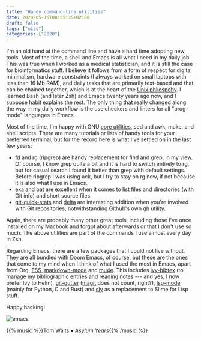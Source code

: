 ```yaml
---
title: "Handy command-line utilities"
date: 2020-05-15T08:55:35+02:00
draft: false
tags: ["misc"]
categories: ["2020"]
---
```


I'm an old hand at the command line and have a hard time adopting new tools. Most of the time, a shell and Emacs is all what I need in my daily job. This was true when I worked as a medical statistician, and it is still the case for bioinformatics stuff. I believe it follows from a form of respect for digital minimalism, hardware constraints (I always worked on small laptops with less than 16 Mb RAM), and daily tasks that are primarily text-based and that can be chained together, which is at the heart of the [Unix philospohy](https://en.wikipedia.org/wiki/Unix_philosophy). I learned Bash (and later Zsh) and Emacs twenty years ago now, and I suppose habit explains the rest. The only thing that really changed along the way in my daily workflow is the use checkers and linters for all "prog-mode" languages in Emacs.

Most of the time, I'm happy with GNU [core utilities](https://www.gnu.org/software/coreutils/coreutils.html), sed and awk, make, and shell scripts. There are many tutorials or lists of handy tools for your preferred terminal, but for the record here is what I've settled on in the last few years:

- [fd](https://github.com/sharkdp/fd) and [rg](https://github.com/BurntSushi/ripgrep) (ripgrep) are handy replacement for find and grep, in my view. Of course, I know grep quite a bit and it is hard to switch entirely to rg, but for casual search I found it better than grep with default settings. Before ripgrep I was using ack, but I try to stay on rg now, if not because it is also what I use in Emacs.
- [exa](https://github.com/ogham/exa) and [bat](https://github.com/sharkdp/bat) are excellent when it comes to list files and directories (with Git info) and short source files.
- [git-quick-stats](https://github.com/arzzen/git-quick-stats) and [delta](https://github.com/dandavison/delta) are interesting addition when you're involved with Git repositories, notwithstanding Github's own [gh](https://github.com/cli/cli) utility.

Again, there are probably many other great tools, including those I've once installed on my Macbook and forgot about afterwards or that I don't use so much. The above utilities are part of the commands I use almost every day in Zsh.

Regarding Emacs, there are a few packages that I could not live without. They are all bundled with Doom Emacs, of course, but these are the ones that come to my mind when I think of what I used the most in Emacs, apart from Org, [ESS](https://ess.r-project.org), [markdown-mode](http://jblevins.org/projects/markdown-mode/) and [mu4e](https://www.djcbsoftware.nl/code/mu/mu4e.html). This includes [ivy-bibtex](https://github.com/tmalsburg/helm-bibtex) (to manage my bibliographic entries and [reading notes](/post/notes-taking-workflow/) --- and yes, I now prefer Ivy to Helm), [git-gutter](https://github.com/emacsorphanage/git-gutter) ([magit](https://magit.vc) does not count, right?), [lsp-mode](https://github.com/emacs-lsp/lsp-mode) (mainly for Python, C and Rust) and [sly](https://github.com/joaotavora/sly) as a replacement to Slime for Lisp stuff.

Happy hacking!

![emacs](/img/2020-05-15-20-35-35.png)

{{% music %}}Tom Waits • _Asylum Years_{{% /music %}}
